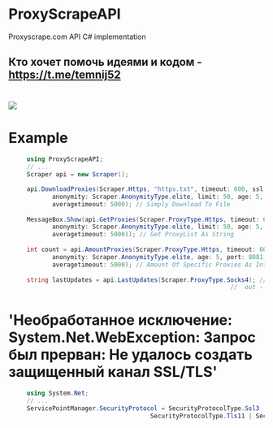 # ProxyScrapeAPI
Proxyscrape.com API C# implementation
## Кто хочет помочь идеями и кодом - https://t.me/temnij52
# [![](https://img.shields.io/nuget/v/ProxyScrapeAPI?color=red&logo=TEMNIJ&logoColor=red&style=flat-square)](https://www.nuget.org/packages/ProxyScrapeAPI/)
# Example
``` csharp
     using ProxyScrapeAPI;
     // ...
     Scraper api = new Scraper();

     api.DownloadProxies(Scraper.Https, "https.txt", timeout: 600, ssl: Scraper.SSLType.yes,
            anonymity: Scraper.AnonymityType.elite, limit: 50, age: 5, port: 8081,
            averagetimeout: 5000); // Simply Download To File
            
     MessageBox.Show(api.GetProxies(Scraper.ProxyType.Https, timeout: 600, ssl: Scraper.SSLType.yes,
            anonymity: Scraper.AnonymityType.elite, limit: 50, age: 5, port: 8081,
            averagetimeout: 5000)); // Get ProxyList As String
            
     int count = api.AmountProxies(Scraper.ProxyType.Https, timeout: 600, ssl: Scraper.SSLType.yes,
            anonymity: Scraper.AnonymityType.elite, age: 5, port: 8081,
            averagetimeout: 5000); // Amount Of Specific Proxies As Int
            
     string lastUpdates = api.LastUpdates(Scraper.ProxyType.Socks4); // Get Time Of Last Update Proxies;
                                                             //  out - "Around 54 seconds ago"
```

# 'Необработанное исключение: System.Net.WebException: Запрос был прерван: Не удалось создать защищенный канал SSL/TLS'
``` csharp
     using System.Net;
     // ...
     ServicePointManager.SecurityProtocol = SecurityProtocolType.Ssl3 | SecurityProtocolType.Tls |
                                       SecurityProtocolType.Tls11 | SecurityProtocolType.Tls12;
```
